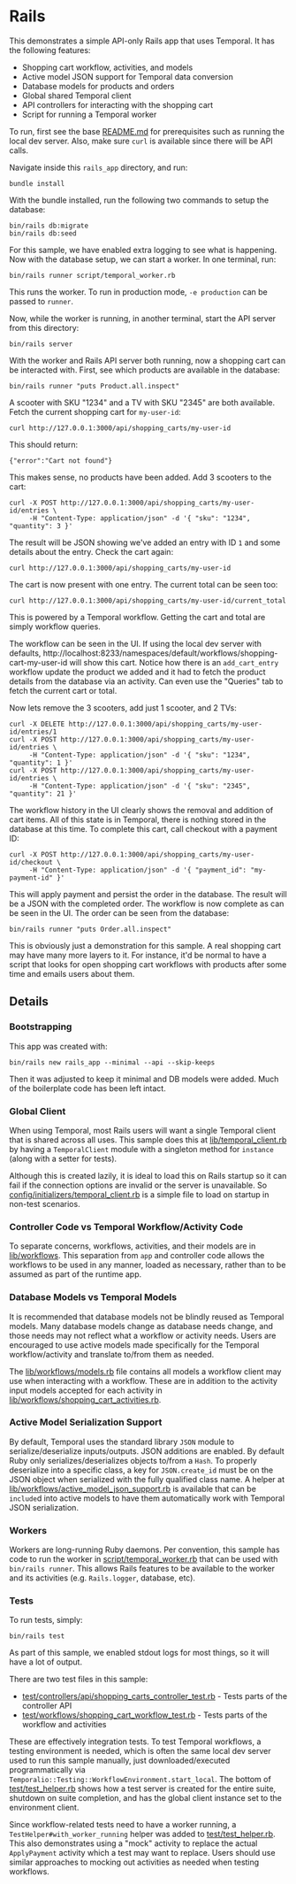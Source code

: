 # Rails

This demonstrates a simple API-only Rails app that uses Temporal. It has the following features:

* Shopping cart workflow, activities, and models
* Active model JSON support for Temporal data conversion
* Database models for products and orders
* Global shared Temporal client
* API controllers for interacting with the shopping cart
* Script for running a Temporal worker

To run, first see the base [README.md](../README.md) for prerequisites such as running the local dev server. Also, make
sure `curl` is available since there will be API calls.

Navigate inside this `rails_app` directory, and run:

    bundle install

With the bundle installed, run the following two commands to setup the database:

    bin/rails db:migrate
    bin/rails db:seed

For this sample, we have enabled extra logging to see what is happening. Now with the database setup, we can start a
worker. In one terminal, run:

    bin/rails runner script/temporal_worker.rb

This runs the worker. To run in production mode, `-e production` can be passed to `runner`.

Now, while the worker is running, in another terminal, start the API server from this directory:

    bin/rails server

With the worker and Rails API server both running, now a shopping cart can be interacted with. First, see which products
are available in the database:

    bin/rails runner "puts Product.all.inspect"

A scooter with SKU "1234" and a TV with SKU "2345" are both available. Fetch the current shopping cart for `my-user-id`:

    curl http://127.0.0.1:3000/api/shopping_carts/my-user-id

This should return:

    {"error":"Cart not found"}

This makes sense, no products have been added. Add 3 scooters to the cart:

    curl -X POST http://127.0.0.1:3000/api/shopping_carts/my-user-id/entries \
         -H "Content-Type: application/json" -d '{ "sku": "1234", "quantity": 3 }'

The result will be JSON showing we've added an entry with ID `1` and some details about the entry. Check the cart again:

    curl http://127.0.0.1:3000/api/shopping_carts/my-user-id

The cart is now present with one entry. The current total can be seen too:

    curl http://127.0.0.1:3000/api/shopping_carts/my-user-id/current_total

This is powered by a Temporal workflow. Getting the cart and total are simply workflow queries.

The workflow can be seen in the UI. If using the local dev server with defaults,
http://localhost:8233/namespaces/default/workflows/shopping-cart-my-user-id will show this cart. Notice how there is an
`add_cart_entry` workflow update the product we added and it had to fetch the product details from the database via an
activity. Can even use the "Queries" tab to fetch the current cart or total.

Now lets remove the 3 scooters, add just 1 scooter, and 2 TVs:

    curl -X DELETE http://127.0.0.1:3000/api/shopping_carts/my-user-id/entries/1
    curl -X POST http://127.0.0.1:3000/api/shopping_carts/my-user-id/entries \
         -H "Content-Type: application/json" -d '{ "sku": "1234", "quantity": 1 }'
    curl -X POST http://127.0.0.1:3000/api/shopping_carts/my-user-id/entries \
         -H "Content-Type: application/json" -d '{ "sku": "2345", "quantity": 21 }'

The workflow history in the UI clearly shows the removal and addition of cart items. All of this state is in Temporal,
there is nothing stored in the database at this time. To complete this cart, call checkout with a payment ID:

    curl -X POST http://127.0.0.1:3000/api/shopping_carts/my-user-id/checkout \
         -H "Content-Type: application/json" -d '{ "payment_id": "my-payment-id" }'

This will apply payment and persist the order in the database. The result will be a JSON with the completed order. The
workflow is now complete as can be seen in the UI. The order can be seen from the database:

    bin/rails runner "puts Order.all.inspect"

This is obviously just a demonstration for this sample. A real shopping cart may have many more layers to it. For
instance, it'd be normal to have a script that looks for open shopping cart workflows with products after some time and
emails users about them.

## Details

### Bootstrapping

This app was created with:

    bin/rails new rails_app --minimal --api --skip-keeps

Then it was adjusted to keep it minimal and DB models were added. Much of the boilerplate code has been left intact.

### Global Client

When using Temporal, most Rails users will want a single Temporal client that is shared across all uses. This sample
does this at [lib/temporal_client.rb](lib/temporal_client.rb) by having a `TemporalClient` module with a singleton
method for `instance` (along with a setter for tests).

Although this is created lazily, it is ideal to load this on Rails startup so it can fail if the connection options are
invalid or the server is unavailable. So
[config/initializers/temporal_client.rb](config/initializers/temporal_client.rb) is a simple file to load on startup in
non-test scenarios.

### Controller Code vs Temporal Workflow/Activity Code

To separate concerns, workflows, activities, and their models are in [lib/workflows](lib/workflows). This separation
from `app` and controller code allows the workflows to be used in any manner, loaded as necessary, rather than to be
assumed as part of the runtime app.

### Database Models vs Temporal Models

It is recommended that database models not be blindly reused as Temporal models. Many database models change as database
needs change, and those needs may not reflect what a workflow or activity needs. Users are encouraged to use active
models made specifically for the Temporal workflow/activity and translate to/from them as needed.

The [lib/workflows/models.rb](lib/workflows/models.rb) file contains all models a workflow client may use when
interacting with a workflow. These are in addition to the activity input models accepted for each activity in
[lib/workflows/shopping_cart_activities.rb](lib/workflows/shopping_cart_activities.rb).

### Active Model Serialization Support

By default, Temporal uses the standard library `JSON` module to serialize/deserialize inputs/outputs. JSON additions are
enabled. By default Ruby only serializes/deserializes objects to/from a `Hash`. To properly deserialize into a specific
class, a key for `JSON.create_id` must be on the JSON object when serialized with the fully qualified class name. A
helper at [lib/workflows/active_model_json_support.rb](lib/workflows/active_model_json_support.rb) is available that can
be `include`d into active models to have them automatically work with Temporal JSON serialization.

### Workers

Workers are long-running Ruby daemons. Per convention, this sample has code to run the worker in
[script/temporal_worker.rb](script/temporal_worker.rb) that can be used with `bin/rails runner`. This allows Rails
features to be available to the worker and its activities (e.g. `Rails.logger`, database, etc).

### Tests

To run tests, simply:

    bin/rails test

As part of this sample, we enabled stdout logs for most things, so it will have a lot of output.

There are two test files in this sample:

* [test/controllers/api/shopping_carts_controller_test.rb](test/controllers/api/shopping_carts_controller_test.rb) -
  Tests parts of the controller API
* [test/workflows/shopping_cart_workflow_test.rb](test/workflows/shopping_cart_workflow_test.rb) - Tests parts of the
  workflow and activities

These are effectively integration tests. To test Temporal workflows, a testing environment is needed, which is often the
same local dev server used to run this sample manually, just downloaded/executed programmatically via
`Temporalio::Testing::WorkflowEnvironment.start_local`. The bottom of [test/test_helper.rb](test/test_helper.rb) shows
how a test server is created for the entire suite, shutdown on suite completion, and has the global client instance set
to the environment client.

Since workflow-related tests need to have a worker running, a `TestHelper#with_worker_running` helper was added to
[test/test_helper.rb](test/test_helper.rb). This also demonstrates using a "mock" activity to replace the actual
`ApplyPayment` activity which a test may want to replace. Users should use similar approaches to mocking out activities
as needed when testing workflows.